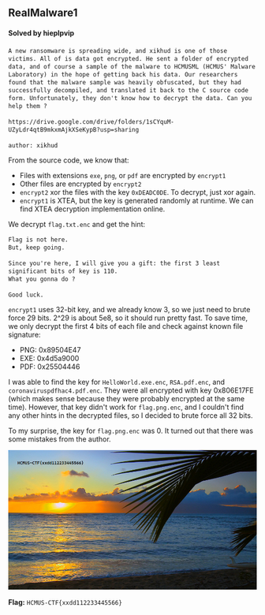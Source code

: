 ## RealMalware1

#### Solved by hieplpvip

```
A new ransomware is spreading wide, and xikhud is one of those victims. All of is data got encrypted. He sent a folder of encrypted data, and of course a sample of the malware to HCMUSML (HCMUS' Malware Laboratory) in the hope of getting back his data. Our researchers found that the malware sample was heavily obfuscated, but they had successfully decompiled, and translated it back to the C source code form. Unfortunately, they don't know how to decrypt the data. Can you help them ?

https://drive.google.com/drive/folders/1sCYquM-UZyLdr4qtB9mkxmAjkXSeKypB?usp=sharing

author: xikhud
```

From the source code, we know that:

- Files with extensions `exe`, `png`, or `pdf` are encrypted by `encrypt1`
- Other files are encrypted by `encrypt2`
- `encrypt2` xor the files with the key `0xDEADC0DE`. To decrypt, just xor again.
- `encrypt1` is XTEA, but the key is generated randomly at runtime. We can find XTEA decryption implementation online.

We decrypt `flag.txt.enc` and get the hint:

```
Flag is not here.
But, keep going.

Since you're here, I will give you a gift: the first 3 least significant bits of key is 110.
What you gonna do ?

Good luck.
```

`encrypt1` uses 32-bit key, and we already know 3, so we just need to brute force 29 bits. 2^29 is about 5e8, so it should run pretty fast. To save time, we only decrypt the first 4 bits of each file and check against known file signature:

- PNG: 0x89504E47
- EXE: 0x4d5a9000
- PDF: 0x25504446

I was able to find the key for `HelloWorld.exe.enc`, `RSA.pdf.enc`, and `coronaviruspdfhac4.pdf.enc`. They were all encrypted with key 0x806E17FE (which makes sense because they were probably encrypted at the same time). However, that key didn't work for `flag.png.enc`, and I couldn't find any other hints in the decrypted files, so I decided to brute force all 32 bits.

To my surprise, the key for `flag.png.enc` was 0. It turned out that there was some mistakes from the author.

![](flag.png)

**Flag:** `HCMUS-CTF{xxdd112233445566}`
